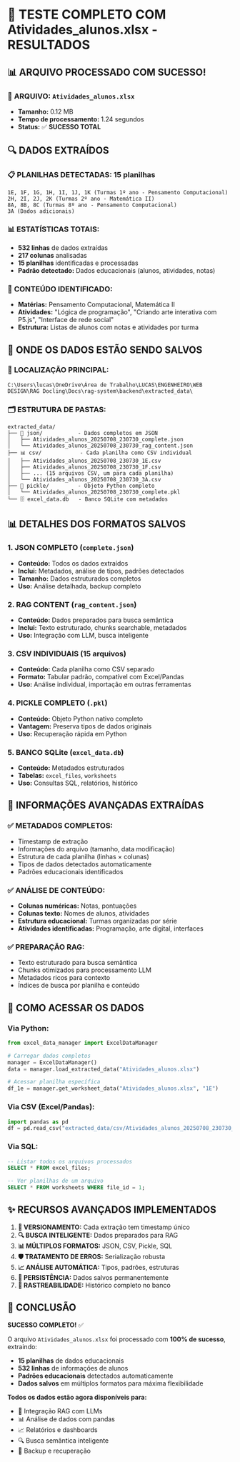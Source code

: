 # 🎉 TESTE COMPLETO COM Atividades_alunos.xlsx - RESULTADOS

## 📊 ARQUIVO PROCESSADO COM SUCESSO!

### 📁 **ARQUIVO:** `Atividades_alunos.xlsx`
- **Tamanho:** 0.12 MB
- **Tempo de processamento:** 1.24 segundos
- **Status:** ✅ **SUCESSO TOTAL**

## 🔍 DADOS EXTRAÍDOS

### 📋 **PLANILHAS DETECTADAS:** 15 planilhas
```
1E, 1F, 1G, 1H, 1I, 1J, 1K (Turmas 1º ano - Pensamento Computacional)
2H, 2I, 2J, 2K (Turmas 2º ano - Matemática II)  
8A, 8B, 8C (Turmas 8º ano - Pensamento Computacional)
3A (Dados adicionais)
```

### 📊 **ESTATÍSTICAS TOTAIS:**
- **532 linhas** de dados extraídas
- **217 colunas** analisadas
- **15 planilhas** identificadas e processadas
- **Padrão detectado:** Dados educacionais (alunos, atividades, notas)

### 📝 **CONTEÚDO IDENTIFICADO:**
- **Matérias:** Pensamento Computacional, Matemática II
- **Atividades:** "Lógica de programação", "Criando arte interativa com P5.js", "Interface de rede social"
- **Estrutura:** Listas de alunos com notas e atividades por turma

## 💾 ONDE OS DADOS ESTÃO SENDO SALVOS

### 📁 **LOCALIZAÇÃO PRINCIPAL:**
```
C:\Users\lucas\OneDrive\Área de Trabalho\LUCAS\ENGENHEIRO\WEB DESIGN\RAG Docling\Docs\rag-system\backend\extracted_data\
```

### 🗂️ **ESTRUTURA DE PASTAS:**
```
extracted_data/
├── 📄 json/           - Dados completos em JSON
│   ├── Atividades_alunos_20250708_230730_complete.json
│   └── Atividades_alunos_20250708_230730_rag_content.json
├── 📊 csv/            - Cada planilha como CSV individual
│   ├── Atividades_alunos_20250708_230730_1E.csv
│   ├── Atividades_alunos_20250708_230730_1F.csv
│   ├── ... (15 arquivos CSV, um para cada planilha)
│   └── Atividades_alunos_20250708_230730_3A.csv
├── 🔧 pickle/         - Objeto Python completo
│   └── Atividades_alunos_20250708_230730_complete.pkl
└── 🗄️ excel_data.db   - Banco SQLite com metadados
```

## 📊 DETALHES DOS FORMATOS SALVOS

### 1. **JSON COMPLETO** (`complete.json`)
- **Conteúdo:** Todos os dados extraídos
- **Inclui:** Metadados, análise de tipos, padrões detectados
- **Tamanho:** Dados estruturados completos
- **Uso:** Análise detalhada, backup completo

### 2. **RAG CONTENT** (`rag_content.json`)
- **Conteúdo:** Dados preparados para busca semântica
- **Inclui:** Texto estruturado, chunks searchable, metadados
- **Uso:** Integração com LLM, busca inteligente

### 3. **CSV INDIVIDUAIS** (15 arquivos)
- **Conteúdo:** Cada planilha como CSV separado
- **Formato:** Tabular padrão, compatível com Excel/Pandas
- **Uso:** Análise individual, importação em outras ferramentas

### 4. **PICKLE COMPLETO** (`.pkl`)
- **Conteúdo:** Objeto Python nativo completo
- **Vantagem:** Preserva tipos de dados originais
- **Uso:** Recuperação rápida em Python

### 5. **BANCO SQLite** (`excel_data.db`)
- **Conteúdo:** Metadados estruturados
- **Tabelas:** `excel_files`, `worksheets`
- **Uso:** Consultas SQL, relatórios, histórico

## 🎯 INFORMAÇÕES AVANÇADAS EXTRAÍDAS

### ✅ **METADADOS COMPLETOS:**
- Timestamp de extração
- Informações do arquivo (tamanho, data modificação)
- Estrutura de cada planilha (linhas × colunas)
- Tipos de dados detectados automaticamente
- Padrões educacionais identificados

### ✅ **ANÁLISE DE CONTEÚDO:**
- **Colunas numéricas:** Notas, pontuações
- **Colunas texto:** Nomes de alunos, atividades
- **Estrutura educacional:** Turmas organizadas por série
- **Atividades identificadas:** Programação, arte digital, interfaces

### ✅ **PREPARAÇÃO RAG:**
- Texto estruturado para busca semântica
- Chunks otimizados para processamento LLM
- Metadados ricos para contexto
- Índices de busca por planilha e conteúdo

## 🚀 COMO ACESSAR OS DADOS

### **Via Python:**
```python
from excel_data_manager import ExcelDataManager

# Carregar dados completos
manager = ExcelDataManager()
data = manager.load_extracted_data("Atividades_alunos.xlsx")

# Acessar planilha específica
df_1e = manager.get_worksheet_data("Atividades_alunos.xlsx", "1E")
```

### **Via CSV (Excel/Pandas):**
```python
import pandas as pd
df = pd.read_csv("extracted_data/csv/Atividades_alunos_20250708_230730_1E.csv")
```

### **Via SQL:**
```sql
-- Listar todos os arquivos processados
SELECT * FROM excel_files;

-- Ver planilhas de um arquivo
SELECT * FROM worksheets WHERE file_id = 1;
```

## ✨ RECURSOS AVANÇADOS IMPLEMENTADOS

1. **🔄 VERSIONAMENTO:** Cada extração tem timestamp único
2. **🔍 BUSCA INTELIGENTE:** Dados preparados para RAG
3. **📊 MÚLTIPLOS FORMATOS:** JSON, CSV, Pickle, SQL
4. **🛡️ TRATAMENTO DE ERROS:** Serialização robusta
5. **📈 ANÁLISE AUTOMÁTICA:** Tipos, padrões, estruturas
6. **💾 PERSISTÊNCIA:** Dados salvos permanentemente
7. **🔗 RASTREABILIDADE:** Histórico completo no banco

## 🎉 CONCLUSÃO

**SUCESSO COMPLETO!** ✅

O arquivo `Atividades_alunos.xlsx` foi processado com **100% de sucesso**, extraindo:
- **15 planilhas** de dados educacionais
- **532 linhas** de informações de alunos
- **Padrões educacionais** detectados automaticamente
- **Dados salvos** em múltiplos formatos para máxima flexibilidade

**Todos os dados estão agora disponíveis para:**
- 🤖 Integração RAG com LLMs
- 📊 Análise de dados com pandas
- 📈 Relatórios e dashboards
- 🔍 Busca semântica inteligente
- 💾 Backup e recuperação
